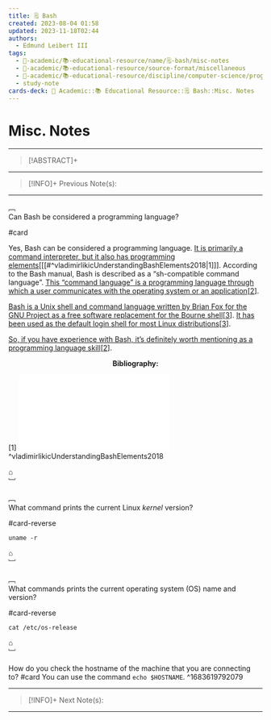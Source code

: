 ```yaml
---
title: 🗒️ Bash
created: 2023-08-04 01:58
updated: 2023-11-18T02:44
authors:
  - Edmund Leibert III
tags:
  - 🔴-academic/📚-educational-resource/name/🗒️-bash/misc-notes
  - 🔴-academic/📚-educational-resource/source-format/miscellaneous
  - 🔴-academic/📚-educational-resource/discipline/computer-science/programming-language/bash
  - study-note
cards-deck: 🔴 Academic::📚 Educational Resource::🗒️ Bash::Misc. Notes
---
```


# Misc. Notes

---

> [!ABSTRACT]+ 
> 

---

> [!INFO]+ 
> Previous Note(s):
> 

---


﹇<br>
Can Bash be considered a programming language?

#card 

Yes, Bash can be considered a programming language. [It is primarily a command interpreter, but it also has programming elements](https://www.linuxjournal.com/content/understanding-bash-elements-programming)\[[[#^vladimirlikicUnderstandingBashElements2018|1]]\]. According to the Bash manual, Bash is described as a “sh-compatible command language”. [This “command language” is a programming language through which a user communicates with the operating system or an application](https://stackoverflow.com/questions/28693737/is-bash-a-programming-language)\[[2](https://stackoverflow.com/questions/28693737/is-bash-a-programming-language)\].

[Bash is a Unix shell and command language written by Brian Fox for the GNU Project as a free software replacement for the Bourne shell](https://en.wikipedia.org/wiki/Bash_%28Unix_shell%29)\[[3](https://en.wikipedia.org/wiki/Bash_%28Unix_shell%29)\]. [It has been used as the default login shell for most Linux distributions](https://en.wikipedia.org/wiki/Bash_%28Unix_shell%29)\[[3](https://en.wikipedia.org/wiki/Bash_%28Unix_shell%29)\].

[So, if you have experience with Bash, it’s definitely worth mentioning as a programming language skill](https://stackoverflow.com/questions/28693737/is-bash-a-programming-language)\[[2](https://stackoverflow.com/questions/28693737/is-bash-a-programming-language)\].

<center><b>Bibliography:</b></center>

\[1\]
![vladimirlikicUnderstandingBashElements2018](the-vault/zotero/vladimirlikicUnderstandingBashElements2018.md)
^vladimirlikicUnderstandingBashElements2018

⌂
<br>﹈<br>

﹇<br>
What command prints the current Linux *kernel* version? 

#card-reverse 

`uname -r`

⌂
<br>﹈<br>

﹇<br>
What commands prints the current operating system (OS) name and version?

#card-reverse  

`cat /etc/os-release`

⌂
<br>﹈<br>


How do you check the hostname of the machine that you are connecting to? #card 
You can use the command `echo $HOSTNAME`.
^1683619792079


---

> [!INFO]+ 
> Next Note(s):
>

---


